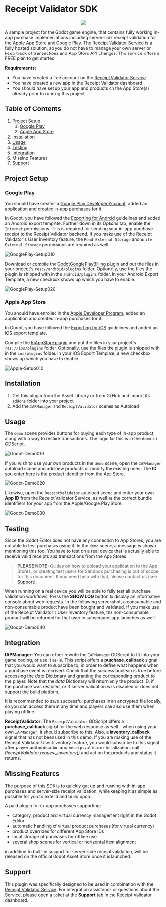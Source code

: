 # Receipt Validator SDK

<p align="center">
  <img src="images/logo_160x160.png" />
</p>

A sample project for the Godot game engine, that contains fully working in-app purchase implementations including server-side receipt validation for the Apple App Store and Google Play. The [Receipt Validator Service](https://flobuk.com/validator) is a fully hosted solution, so you do not have to manage your own server or keep track of transactions and App Store API changes. The service offers a FREE plan to get started. 

**Requirements:**
- You have created a free account on the [Receipt Validator Service](https://flobuk.com/validator)
- You have created a new app in the Receipt Validator dashboard
- You should have set up your app and products on the App Store(s) already prior to running this project

## Table of Contents

1. [Project Setup](#project-setup)
    1. [Google Play](#google-play)
    2. [Apple App Store](#apple-app-store)
2. [Installation](#installation)
3. [Usage](#usage)
5. [Testing](#testing)
6. [Integration](#integration)
7. [Missing Features](#missing-features)
8. [Support](#support)

## Project Setup

### Google Play

You should have created a [Google Play Developer Account](https://play.google.com/apps/publish/signup/), added an application and created in-app purchases for it.

In Godot, you have followed the [Exporting for Android](https://docs.godotengine.org/en/stable/tutorials/export/exporting_for_android.html) guidelines and added an Android export template. Further down in its *Options* tab, enable the `Internet` permissions. This is required for sending your in-app purchase receipt to the Receipt Validator backend. If you make use of the Receipt Validator's User Inventory feature, the `Read External Storage` and `Write External Storage` permissions are required as well.

![GooglePlay-Setup010](images/GooglePlay-Setup010.png)

Download or compile the [GodotGooglePlayBilling](https://github.com/godotengine/godot-google-play-billing) plugin and put the files in your project's `res://android/plugins` folder. Optionally, use the files the plugin is shipped with in the `android/plugins` folder. In your Android Export Template, a new checkbox shows up which you have to enable.

![GooglePlay-Setup020](images/GooglePlay-Setup020.png)

### Apple App Store

You should have enrolled in the [Apple Developer Program](https://developer.apple.com/programs/enroll/), added an application and created in-app purchases for it.

In Godot, you have followed the [Exporting for iOS](https://docs.godotengine.org/en/stable/tutorials/export/exporting_for_ios.html) guidelines and added an iOS export template.

Compile the [InAppStore plugin](https://github.com/godotengine/godot-ios-plugins) and put the files in your project's `res://ios/plugins` folder. Optionally, use the files the plugin is shipped with in the `ios/plugins` folder. In your iOS Export Template, a new checkbox shows up which you have to enable.

![Apple-Setup010](images/Apple-Setup010.png)

## Installation

1. Get this plugin from the Asset Library or from GitHub and import its `addons` folder into your project
2. Add the `IAPManager` and `ReceiptValidator` scenes as Autoload

## Usage

The `demo` scene provides buttons for buying each type of in-app product, along with a way to restore transactions. The logic for this is in the `demo_ui` GDScript.

![Godot-Demo010](images/Godot-Demo010.png)

If you wish to use your own products in the `demo` scene, open the `IAPManager` autoload scene and add new products or modify the existing ones. The **ID** you enter here is the product identifier from the App Store.

![Godot-Demo020](images/Godot-Demo020.png)

Likewise, open the `ReceiptValidator` autoload scene and enter your own **App ID** from the Receipt Validator Service, as well as the correct bundle identifiers for your app from the Apple/Google Play Store. 

![Godot-Demo030](images/Godot-Demo030.png)

## Testing

Since the Godot Editor does not have any connection to App Stores, you are not able to test purchases using it. In the `demo` scene, a message is shown mentioning this too. You have to test on a real device that is actually able to receive valid receipts and transactions from the App Stores.

> **PLEASE NOTE:** Guides on how to upload your application to the App Stores, or creating test users for Sandbox purchasing is out of scope for this document. If you need help with that, please contact us (see [Support](#support)). 

When running on a real device you will be able to fully test all purchase validation workflows. Press the **SHOW LOG** button to display an informative console about web requests. In the following screenshot, a consumable and non-consumable product have been bought and validated. If you make use of the Receipt Validator's User Inventory feature, the non-consumable product will be returned for that user in subsequent app launches as well.

![Godot-Demo040](images/Godot-Demo040.png)

## Integration

**IAPManager:**
You can either rewrite the `IAPManager` GDScript to fit into your game coding, or use it as-is. This script offers a **purchase_callback** signal that you would want to subscribe to, in order to define what happens when a purchase event is received. Check that the *success* boolean is true before accessing the *data* Dictionary and granting the corresponding product to the player. Note that the *data* Dictionary will return only the product ID, if the purchase was restored, or if server validation was disabled or does not support the build platform.

It is recommended to save successful purchases in an encrypted file locally, so you can access them at any time and players can also use them when playing offline.

**ReceiptValidator:**
The `ReceiptValidator` GDScript offers a **purchase_callback** signal for the web response as well - when using your own `IAPManager`, it should subscribe to this. Also, a **inventory_callback** signal that has not been used in this demo. If you are making use of the Receipt Validator User Inventory feature, you would subscribe to this signal after player authentication and `ReceiptValidator` initialization, call *ReceiptValidator.request_inventory()* and act on the products and status it returns.

## Missing Features

The purpose of this SDK is to quickly get up and running with in-app purchases and server-side receipt validation, while keeping it as simple as possible for you to extend and build upon.

A paid plugin for in-app purchases supporting:
- category, product and virtual currency management right in the Godot Editor
- automatic handling of virtual product purchases (for virtual currency)
- product overrides for different App Store IDs
- local storage of purchases for offline use
- several shop scenes for vertical or horizontal item alignment

in addition to built-in support for server-side receipt validation, will be released on the official Godot Asset Store once it is launched. 

## Support

This plugin was specifically designed to be used in combination with the [Receipt Validator Service](https://flobuk.com/validator). For integration assistance or questions about the Service, please open a ticket at the **Support** tab in the Receipt Validator dashboard.